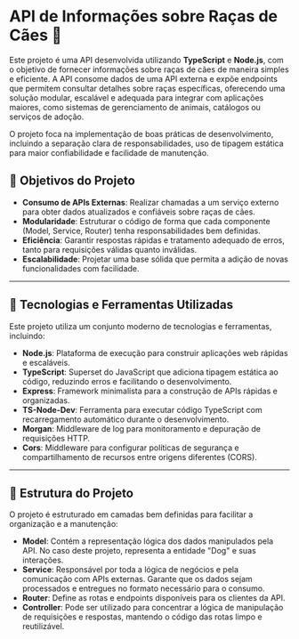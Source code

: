 # API de Informações sobre Raças de Cães 🐶

Este projeto é uma API desenvolvida utilizando **TypeScript** e **Node.js**, com o objetivo de fornecer informações sobre raças de cães de maneira simples e eficiente. A API consome dados de uma API externa e expõe endpoints que permitem consultar detalhes sobre raças específicas, oferecendo uma solução modular, escalável e adequada para integrar com aplicações maiores, como sistemas de gerenciamento de animais, catálogos ou serviços de adoção.

O projeto foca na implementação de boas práticas de desenvolvimento, incluindo a separação clara de responsabilidades, uso de tipagem estática para maior confiabilidade e facilidade de manutenção.

## 🧩 Objetivos do Projeto

- **Consumo de APIs Externas**: Realizar chamadas a um serviço externo para obter dados atualizados e confiáveis sobre raças de cães.
- **Modularidade**: Estruturar o código de forma que cada componente (Model, Service, Router) tenha responsabilidades bem definidas.
- **Eficiência**: Garantir respostas rápidas e tratamento adequado de erros, tanto para requisições válidas quanto inválidas.
- **Escalabilidade**: Projetar uma base sólida que permita a adição de novas funcionalidades com facilidade.

---

## 🚀 Tecnologias e Ferramentas Utilizadas

Este projeto utiliza um conjunto moderno de tecnologias e ferramentas, incluindo:

- **Node.js**: Plataforma de execução para construir aplicações web rápidas e escaláveis.
- **TypeScript**: Superset do JavaScript que adiciona tipagem estática ao código, reduzindo erros e facilitando o desenvolvimento.
- **Express**: Framework minimalista para a construção de APIs rápidas e organizadas.
- **TS-Node-Dev**: Ferramenta para executar código TypeScript com recarregamento automático durante o desenvolvimento.
- **Morgan**: Middleware de log para monitoramento e depuração de requisições HTTP.
- **Cors**: Middleware para configurar políticas de segurança e compartilhamento de recursos entre origens diferentes (CORS).

---

## 📂 Estrutura do Projeto

O projeto é estruturado em camadas bem definidas para facilitar a organização e a manutenção:

- **Model**: Contém a representação lógica dos dados manipulados pela API. No caso deste projeto, representa a entidade "Dog" e suas interações.
- **Service**: Responsável por toda a lógica de negócios e pela comunicação com APIs externas. Garante que os dados sejam processados e entregues no formato necessário para o consumo.
- **Router**: Define as rotas e endpoints disponíveis para os clientes da API.
- **Controller**: Pode ser utilizado para concentrar a lógica de manipulação de requisições e respostas, mantendo o código das rotas limpo e reutilizável.